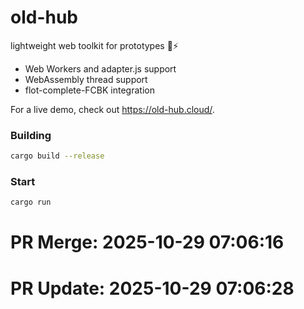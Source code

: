 # old-hub
lightweight web toolkit for prototypes 🦀⚡

- Web Workers and adapter.js support
- WebAssembly thread support
- flot-complete-FCBK integration

For a live demo, check out https://old-hub.cloud/.

### Building
```bash
cargo build --release
```

### Start
```bash
cargo run
```


# PR Merge: 2025-10-29 07:06:16

# PR Update: 2025-10-29 07:06:28
